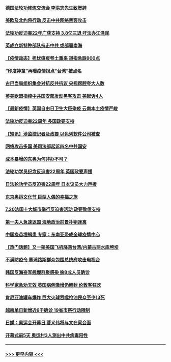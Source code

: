 #### [德国法轮功修炼交流会 李洪志先生致贺辞](../pages/prog202/a103169462.md?t=07201001) 
#### [美欧及北约将行动 反击中共网络黑客攻击](../pages/prog202/a103169437.md?t=07201001) 
#### [法轮功反迫害22年广获支持 3.8亿三退 吁法办江泽民](../pages/prog202/a103169410.md?t=07201001) 
#### [英成立新特种部队抗击中共 或部署南海](../pages/prog202/a103169378.md?t=07201001) 
#### [【疫情动态】担忧瘟疫卷土重来 道指急跌900点](../pages/prog202/a103169365.md?t=07201001) 
#### [“印度神童”再曝疫情拐点“台湾”被点名](../pages/prog202/a103169357.md?t=07201001) 
#### [古巴当局组织集会对抗反共抗议 央视帮腔夸大人数](../pages/prog202/a103169334.md?t=07201001) 
#### [英美欧盟指控中共国安部发动黑客攻击 美起诉4人](../pages/prog202/a103169276.md?t=07201001) 
#### [【最新疫情】英国自由日卫生大臣染疫 云南本土疫情严峻](../pages/prog202/a103169147.md?t=07201001) 
#### [法轮功反迫害22周年 多国政要支持](../pages/prog202/a103169143.md?t=07201001) 
#### [【短讯】涉监控记者及政要 以色列软件公司被查](../pages/prog202/a103169132.md?t=07201001) 
#### [网络攻击多国 美司法部起诉四名中共国安](../pages/prog202/a103169145.md?t=07201001) 
#### [成本暴增的东奥为何非办不可？](../pages/prog202/a103169052.md?t=07201001) 
#### [法轮功学员纪念反迫害22周年 英国政要声援](../pages/prog202/a103169029.md?t=07201001) 
#### [日法轮功学员反迫害22周年 日本议员大力声援](../pages/prog202/a103169022.md?t=07201001) 
#### [东京奥运文化节 巨型人偶的幸福之旅](../pages/prog202/a103169017.md?t=07201001) 
#### [7.20法国十大城市举行反迫害活动 政要致信支持](../pages/prog202/a103169020.md?t=07201001) 
#### [第一夫人急速返国 海地政治前景扑朔迷离](../pages/prog202/a103168983.md?t=07201001) 
#### [中国疫苗埋祸患 专家：东南亚恐成全球疫情中心](../pages/prog202/a103168930.md?t=07201001) 
#### [【热门话题】又一架美国飞机降落台湾/内蒙古两水库垮坝](../pages/prog202/a103168912.md?t=07201001) 
#### [不满防疫令 塞浦路斯群众包围总统府攻击电视台](../pages/prog202/a103168737.md?t=07201001) 
#### [韩国反海盗军舰爆群聚感染 逾8成人员确诊](../pages/prog202/a103168719.md?t=07201001) 
#### [科学家急劝无效 英国病例激增仍解封 伦敦客狂欢](../pages/prog202/a103168686.md?t=07201001) 
#### [肯尼亚油罐车爆炸 巨大火球吞噬抢油民众至少13死](../pages/prog202/a103168676.md?t=07201001) 
#### [越南单日新增近6千确诊 19省市祭行动限制](../pages/prog202/a103168673.md?t=07201001) 
#### [日媒：奥运会开幕日 菅义伟将与文在寅会面](../pages/prog202/a103168649.md?t=07201001) 
#### [开幕式前5天 奥运村3人测出中共病毒阳性](../pages/prog202/a103168594.md?t=07201001) 

----
#### [ >>> 更早内容 <<< ](../indexes/prog202-earlier.md)
